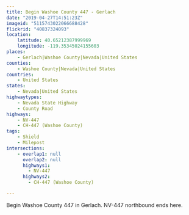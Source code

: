 ```yaml
---
title: Begin Washoe County 447 - Gerlach
date: "2019-04-27T14:51:23Z"
imageid: "5115743022066688428"
flickrid: "40837324093"
location:
    latitude: 40.65212387999969
    longitude: -119.35345024155603
places:
    - Gerlach|Washoe County|Nevada|United States
counties:
    - Washoe County|Nevada|United States
countries:
    - United States
states:
    - Nevada|United States
highwaytypes:
    - Nevada State Highway
    - County Road
highways:
    - NV-447
    - CH-447 (Washoe County)
tags:
    - Shield
    - Milepost
intersections:
    - overlap1: null
      overlap2: null
      highways1:
        - NV-447
      highways2:
        - CH-447 (Washoe County)

---
```

Begin Washoe County 447 in Gerlach.  NV-447 northbound ends here.